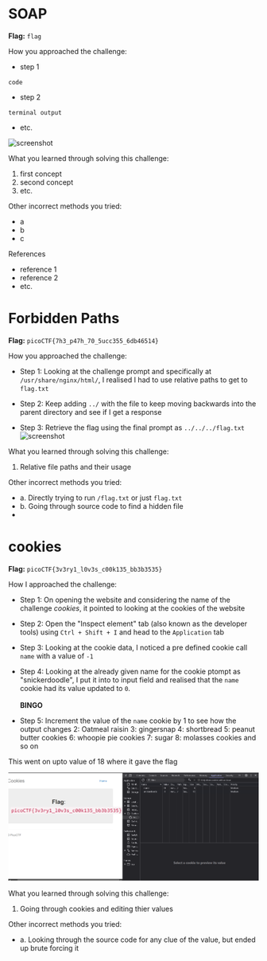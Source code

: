 # SOAP

**Flag:** `flag`

How you approached the challenge:

- step 1

```
code
```

- step 2

```
terminal output
```

- etc.

![screenshot](./.png)

What you learned through solving this challenge:

1. first concept
2. second concept
3. etc.

Other incorrect methods you tried:

- a
- b
- c

References

- reference 1
- reference 2
- etc.


# Forbidden Paths

**Flag:** `picoCTF{7h3_p47h_70_5ucc355_6db46514}`

How you approached the challenge:

- Step 1:
Looking at the challenge prompt and specifically at `/usr/share/nginx/html/`, I realised I had to use relative paths to get to `flag.txt` 

- Step 2:
Keep adding `../` with the file to keep moving backwards into the parent directory and see if I get a response

- Step 3:
Retrieve the flag using the final prompt as `../../../flag.txt`
![screenshot](./screenshot.png)

What you learned through solving this challenge:

1. Relative file paths and their usage

Other incorrect methods you tried:

- a. Directly trying to run `/flag.txt` or just `flag.txt` 
- b. Going through source code to find a hidden file
- 

# cookies

**Flag:** `picoCTF{3v3ry1_l0v3s_c00k135_bb3b3535}`

How I approached the challenge:
- Step 1: 
On opening the website and considering the name of the challenge _cookies_, it pointed to looking at the cookies of the website

- Step 2: 
Open the "Inspect element" tab (also known as the developer tools) using ` Ctrl + Shift + I ` and head to the ` Application ` tab

- Step 3: 
Looking at the cookie data, I noticed a pre defined cookie call `name` with a value of `-1`

- Step 4: 
Looking at the already given name for the cookie ptompt as "snickerdoodle", I put it into to input field and realised that the `name ` cookie had its value updated to `0`. </br>  </br> **BINGO**

- Step 5: 
Increment the value of the `name` cookie by 1 to see how the output changes
2: Oatmeal raisin
3: gingersnap
4: shortbread
5: peanut butter cookies
6: whoopie pie cookies
7: sugar 
8: molasses cookies
and so on

This went on upto value of 18 where it gave the flag

![screenshot](./cookies_ss.png)

What you learned through solving this challenge:

1. Going through cookies and editing thier values

Other incorrect methods you tried:

- a. Looking through the source code for any clue of the value, but ended up brute forcing it

